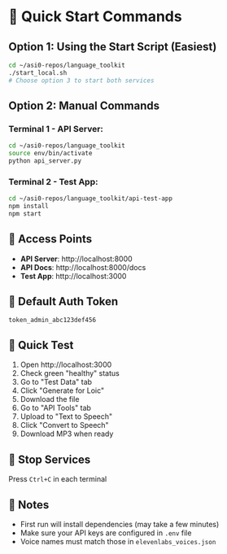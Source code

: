 # 🚀 Quick Start Commands

## Option 1: Using the Start Script (Easiest)

```bash
cd ~/asi0-repos/language_toolkit
./start_local.sh
# Choose option 3 to start both services
```

## Option 2: Manual Commands

### Terminal 1 - API Server:

```bash
cd ~/asi0-repos/language_toolkit
source env/bin/activate
python api_server.py
```

### Terminal 2 - Test App:

```bash
cd ~/asi0-repos/language_toolkit/api-test-app
npm install
npm start
```

## 🔗 Access Points

- **API Server**: http://localhost:8000
- **API Docs**: http://localhost:8000/docs
- **Test App**: http://localhost:3000

## 🔑 Default Auth Token

```
token_admin_abc123def456
```

## 🧪 Quick Test

1. Open http://localhost:3000
2. Check green "healthy" status
3. Go to "Test Data" tab
4. Click "Generate for Loic"
5. Download the file
6. Go to "API Tools" tab
7. Upload to "Text to Speech"
8. Click "Convert to Speech"
9. Download MP3 when ready

## 🛑 Stop Services

Press `Ctrl+C` in each terminal

## 📝 Notes

- First run will install dependencies (may take a few minutes)
- Make sure your API keys are configured in `.env` file
- Voice names must match those in `elevenlabs_voices.json`
